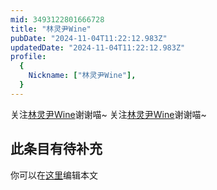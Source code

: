 ```yaml
---
mid: 3493122801666728
title: "林灵尹Wine"
pubDate: "2024-11-04T11:22:12.983Z"
updatedDate: "2024-11-04T11:22:12.983Z"
profile:
  {
    Nickname: ["林灵尹Wine"],
  }
---
```


关注[林灵尹Wine](https://space.bilibili.com/3493122801666728)谢谢喵~ 关注[林灵尹Wine](https://space.bilibili.com/3493122801666728)谢谢喵~

## 此条目有待补充
你可以在[这里](https://github.com/Yuhanawa/VTuber.ICU-Content/edit/master/v/林灵尹Wine/index.md)编辑本文
